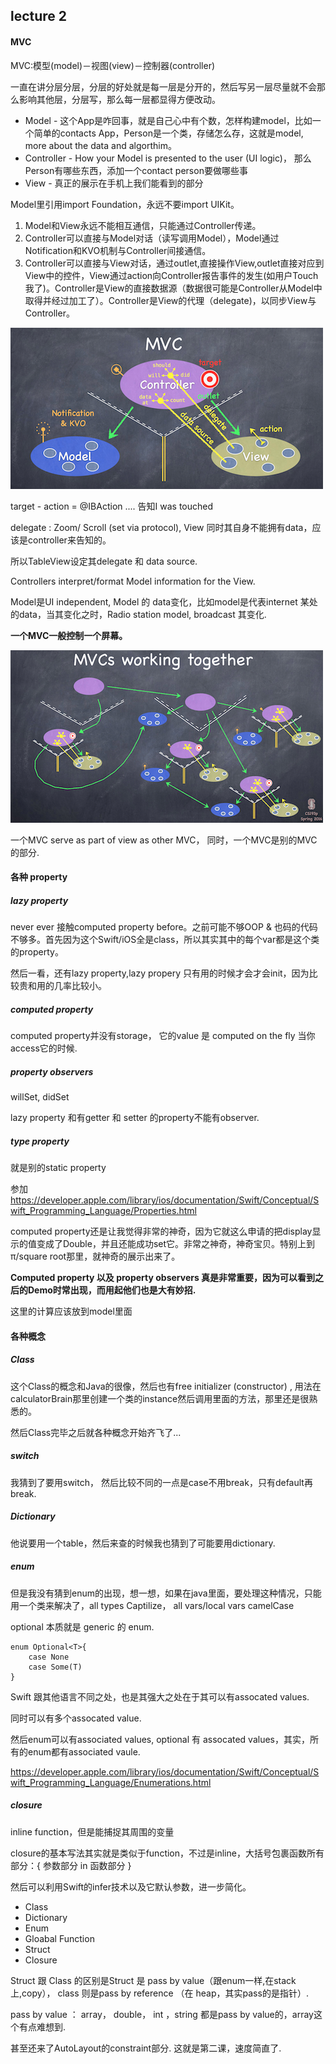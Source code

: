 ## lecture 2

#### MVC

MVC:模型(model)－视图(view)－控制器(controller)

一直在讲分层分层，分层的好处就是每一层是分开的，然后写另一层尽量就不会那么影响其他层，分层写，那么每一层都显得方便改动。

* Model  - 这个App是咋回事，就是自己心中有个数，怎样构建model，比如一个简单的contacts App，Person是一个类，存储怎么存，这就是model, more about the data and algorthim。
* Controller - How your Model is presented to the user (UI logic)， 那么Person有哪些东西，添加一个contact person要做哪些事
* View - 真正的展示在手机上我们能看到的部分

Model里引用import Foundation，永远不要import UIKit。

1. Model和View永远不能相互通信，只能通过Controller传递。
2. Controller可以直接与Model对话（读写调用Model），Model通过Notification和KVO机制与Controller间接通信。
3. Controller可以直接与View对话，通过outlet,直接操作View,outlet直接对应到View中的控件，View通过action向Controller报告事件的发生(如用户Touch我了)。Controller是View的直接数据源（数据很可能是Controller从Model中取得并经过加工了）。Controller是View的代理（delegate)，以同步View与Controller。

![](images/MVC_model.png)


target - action = @IBAction .... 告知I was touched

delegate : Zoom/ Scroll (set via protocol), View 同时其自身不能拥有data，应该是controller来告知的。 

所以TableView设定其delegate 和 data source.

Controllers interpret/format Model information for the View.

Model是UI independent, Model 的 data变化，比如model是代表internet 某处的data，当其变化之时，Radio station model, broadcast 其变化. 


**一个MVC一般控制一个屏幕。**

![](images/multi-mvc.png)

一个MVC serve as part of view as other MVC， 同时，一个MVC是别的MVC的部分.

#### 各种 property


##### lazy property

never ever 接触computed property before。之前可能不够OOP & 也码的代码不够多。首先因为这个Swift/iOS全是class，所以其实其中的每个var都是这个类的property。

然后一看，还有lazy property,lazy propery 只有用的时候才会才会init，因为比较贵和用的几率比较小。


##### computed property

computed property并没有storage， 它的value 是 computed on the fly 当你access它的时候.

##### property observers

willSet, didSet

lazy property 和有getter 和 setter 的property不能有observer.




##### type property 

就是别的static property



参加<https://developer.apple.com/library/ios/documentation/Swift/Conceptual/Swift_Programming_Language/Properties.html>


computed property还是让我觉得非常的神奇，因为它就这么申请的把display显示的值变成了Double，并且还能成功set它。非常之神奇，神奇宝贝。特别上到π/square root那里，就神奇的展示出来了。

**Computed property 以及 property observers 真是非常重要，因为可以看到之后的Demo时常出现，而用起他们也是大有妙招.**

这里的计算应该放到model里面


#### 各种概念

##### Class

这个Class的概念和Java的很像，然后也有free initializer (constructor) , 用法在calculatorBrain那里创建一个类的instance然后调用里面的方法，那里还是很熟悉的。

然后Class完毕之后就各种概念开始齐飞了...

##### switch

我猜到了要用switch， 然后比较不同的一点是case不用break，只有default再break.

##### Dictionary

他说要用一个table，然后来查的时候我也猜到了可能要用dictionary.

##### enum

但是我没有猜到enum的出现，想一想，如果在java里面，要处理这种情况，只能用一个类来解决了，all types Captilize， all vars/local vars camelCase

optional 本质就是 generic 的 enum.


```
enum Optional<T>{
	case None
	case Some(T)
}
```


Swift 跟其他语言不同之处，也是其强大之处在于其可以有assocated values.

同时可以有多个assocated value.


然后enum可以有associated values, optional 有 assocated values，其实，所有的enum都有associated vaule.



<https://developer.apple.com/library/ios/documentation/Swift/Conceptual/Swift_Programming_Language/Enumerations.html>

##### closure

inline function，但是能捕捉其周围的变量

closure的基本写法其实就是类似于function，不过是inline，大括号包裹函数所有部分：{ 参数部分 in 函数部分 }


然后可以利用Swift的infer技术以及它默认参数，进一步简化。


* Class
* Dictionary
* Enum
* Gloabal Function
* Struct
* Closure


Struct 跟 Class 的区别是Struct 是 pass by value（跟enum一样,在stack上,copy）， class 则是pass by reference （在 heap，其实pass的是指针）.

pass by value ： array， double， int ，string 都是pass by value的，array这个有点难想到.






甚至还来了AutoLayout的constraint部分.
这就是第二课，速度简直了.




